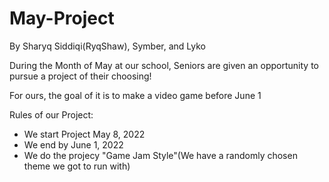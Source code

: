 # May-Project
By Sharyq Siddiqi(RyqShaw), Symber, and Lyko

During the Month of May at our school, Seniors are given an opportunity to pursue a project of their choosing!

For ours, the goal of it is to make a video game before June 1

Rules of our Project:
- We start Project May 8, 2022
- We end by June 1, 2022
- We do the projecy "Game Jam Style"(We have a randomly chosen theme we got to run with)
